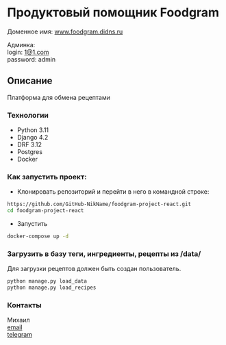 # Продуктовый помощник  Foodgram


Доменное имя: www.foodgram.didns.ru

Админка:  
login: 1@1.com  
password: admin

## Описание

Платформа для обмена рецептами


### Технологии
- Python 3.11
- Django 4.2
- DRF 3.12
- Postgres
- Docker

### Как запустить проект:
- Клонировать репозиторий и перейти в него в командной строке:

```bash
https://github.com/GitHub-NikName/foodgram-project-react.git
cd foodgram-project-react
```

- Запустить
```bash
docker-compose up -d
````

### Загрузить в базу теги, ингредиенты, рецепты из /data/
Для загрузки рецептов должен быть создан пользователь.
```bash
python manage.py load_data
python manage.py load_recipes
```

### Контакты

Михаил  
[email](server-15@yandex.ru)  
[telegram](https://t.me/sergeev_mikhail)

